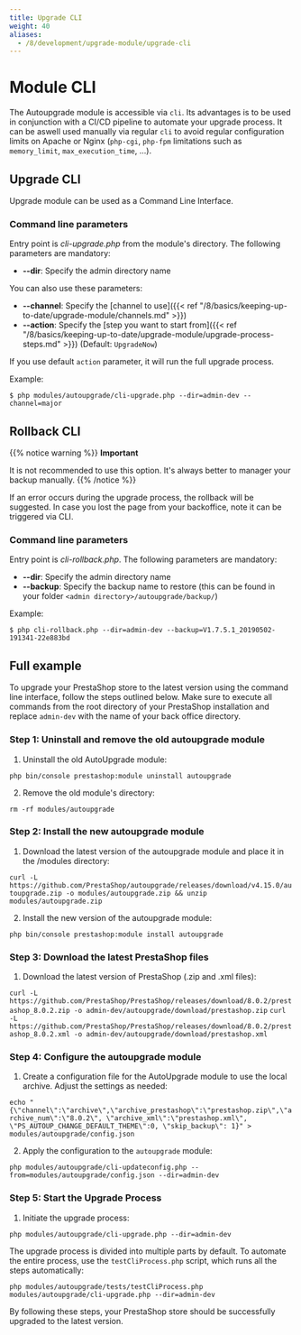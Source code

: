 ```yaml
---
title: Upgrade CLI
weight: 40
aliases:
  - /8/development/upgrade-module/upgrade-cli
---
```


# Module CLI

The Autoupgrade module is accessible via `cli`. Its advantages is to be used in conjunction with a CI/CD pipeline to automate your upgrade process. 
It can be aswell used manually via regular `cli` to avoid regular configuration limits on Apache or Nginx (`php-cgi`, `php-fpm` limitations such as `memory_limit`, `max_execution_time`, ...). 

## Upgrade CLI

Upgrade module can be used as a Command Line Interface.

### Command line parameters

Entry point is *cli-upgrade.php* from the module's directory.
The following parameters are mandatory:

* **--dir**: Specify the admin directory name

You can also use these parameters:

* **--channel**: Specify the [channel to use]({{< ref "/8/basics/keeping-up-to-date/upgrade-module/channels.md" >}})
* **--action**: Specify the [step you want to start from]({{< ref "/8/basics/keeping-up-to-date/upgrade-module/upgrade-process-steps.md" >}}) (Default: `UpgradeNow`)

If you use default `action` parameter, it will run the full upgrade process.

Example:

```
$ php modules/autoupgrade/cli-upgrade.php --dir=admin-dev --channel=major
```

## Rollback CLI

{{% notice warning %}}
**Important**

It is not recommended to use this option. It's always better to manager your backup manually.
{{% /notice %}} 

If an error occurs during the upgrade process, the rollback will be suggested.
In case you lost the page from your backoffice, note it can be triggered via CLI.

### Command line parameters

Entry point is *cli-rollback.php*.
The following parameters are mandatory:

* **--dir**: Specify the admin directory name
* **--backup**: Specify the backup name to restore (this can be found in your folder `<admin directory>/autoupgrade/backup/`)

Example:

```
$ php cli-rollback.php --dir=admin-dev --backup=V1.7.5.1_20190502-191341-22e883bd
```

## Full example

To upgrade your PrestaShop store to the latest version using the command line interface, follow the steps outlined below. Make sure to execute all commands from the root directory of your PrestaShop installation and replace `admin-dev` with the name of your back office directory.

### Step 1: Uninstall and remove the old autoupgrade module

1. Uninstall the old AutoUpgrade module:

`php bin/console prestashop:module uninstall autoupgrade`

2. Remove the old module's directory:

`rm -rf modules/autoupgrade`

### Step 2: Install the new autoupgrade module

1. Download the latest version of the autoupgrade module and place it in the /modules directory:

`curl -L  https://github.com/PrestaShop/autoupgrade/releases/download/v4.15.0/autoupgrade.zip -o modules/autoupgrade.zip && unzip modules/autoupgrade.zip`

2. Install the new version of the autoupgrade module:

`php bin/console prestashop:module install autoupgrade`

### Step 3: Download the latest PrestaShop files

1. Download the latest version of PrestaShop (.zip and .xml files):

`curl -L https://github.com/PrestaShop/PrestaShop/releases/download/8.0.2/prestashop_8.0.2.zip -o admin-dev/autoupgrade/download/prestashop.zip`
`curl -L https://github.com/PrestaShop/PrestaShop/releases/download/8.0.2/prestashop_8.0.2.xml -o admin-dev/autoupgrade/download/prestashop.xml`

### Step 4: Configure the autoupgrade module

1. Create a configuration file for the AutoUpgrade module to use the local archive. Adjust the settings as needed:

`echo "{\"channel\":\"archive\",\"archive_prestashop\":\"prestashop.zip\",\"archive_num\":\"8.0.2\", \"archive_xml\":\"prestashop.xml\", \"PS_AUTOUP_CHANGE_DEFAULT_THEME\":0, \"skip_backup\": 1}" > modules/autoupgrade/config.json`


2. Apply the configuration to the `autoupgrade` module:

`php modules/autoupgrade/cli-updateconfig.php --from=modules/autoupgrade/config.json --dir=admin-dev`

### Step 5: Start the Upgrade Process


1. Initiate the upgrade process:

`php modules/autoupgrade/cli-upgrade.php --dir=admin-dev`

The upgrade process is divided into multiple parts by default. To automate the entire process, use the `testCliProcess.php` script, which runs all the steps automatically:

`php modules/autoupgrade/tests/testCliProcess.php modules/autoupgrade/cli-upgrade.php --dir=admin-dev`

By following these steps, your PrestaShop store should be successfully upgraded to the latest version.